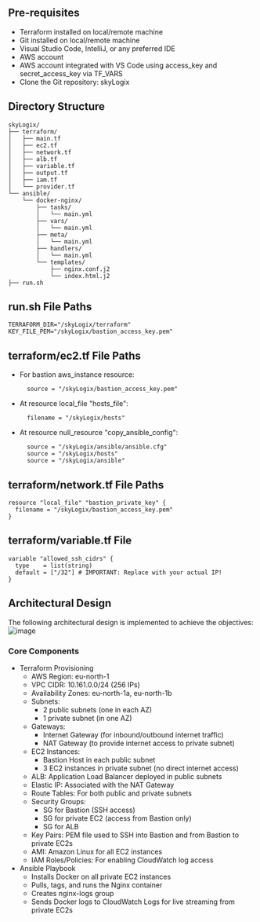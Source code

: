## Pre-requisites

* Terraform installed on local/remote machine
* Git installed on local/remote machine
* Visual Studio Code, IntelliJ, or any preferred IDE
* AWS account
* AWS account integrated with VS Code using access\_key and secret\_access\_key via TF\_VARS
* Clone the Git repository: skyLogix

## Directory Structure

    skyLogix/
    ├── terraform/
    │   ├── main.tf
    │   ├── ec2.tf
    │   ├── network.tf
    │   ├── alb.tf
    │   ├── variable.tf
    │   ├── output.tf
    │   ├── iam.tf
    │   └── provider.tf
    └── ansible/
        └── docker-nginx/
            ├── tasks/
            │   └── main.yml
            ├── vars/
            │   └── main.yml
            ├── meta/
            │   └── main.yml
            ├── handlers/
            │   └── main.yml
            └── templates/
                ├── nginx.conf.j2
                └── index.html.j2
    ├── run.sh

## run.sh File Paths

    TERRAFORM_DIR="/skyLogix/terraform"
    KEY_FILE_PEM="/skyLogix/bastion_access_key.pem"

## terraform/ec2.tf File Paths

* For bastion aws\_instance resource:

        source = "/skyLogix/bastion_access_key.pem"

* At resource local\_file "hosts\_file":

        filename = "/skyLogix/hosts"

* At resource null\_resource "copy\_ansible\_config":

        source = "/skyLogix/ansible/ansible.cfg"
        source = "/skyLogix/hosts"
        source = "/skyLogix/ansible"

## terraform/network.tf File Paths

    resource "local_file" "bastion_private_key" {
      filename = "/skyLogix/bastion_access_key.pem"
    }

## terraform/variable.tf File

    variable "allowed_ssh_cidrs" {
      type    = list(string)
      default = ["/32"] # IMPORTANT: Replace with your actual IP!
    }

## Architectural Design

The following architectural design is implemented to achieve the objectives:
![image](https://github.com/user-attachments/assets/e1225f0a-679b-49f3-8012-d4fdc79cd995)


### Core Components

* Terraform Provisioning
    * AWS Region: eu-north-1
    * VPC CIDR: 10.161.0.0/24 (256 IPs)
    * Availability Zones: eu-north-1a, eu-north-1b
    * Subnets:
        * 2 public subnets (one in each AZ)
        * 1 private subnet (in one AZ)
    * Gateways:
        * Internet Gateway (for inbound/outbound internet traffic)
        * NAT Gateway (to provide internet access to private subnet)
    * EC2 Instances:
        * Bastion Host in each public subnet
        * 3 EC2 instances in private subnet (no direct internet access)
    * ALB: Application Load Balancer deployed in public subnets
    * Elastic IP: Associated with the NAT Gateway
    * Route Tables: For both public and private subnets
    * Security Groups:
        * SG for Bastion (SSH access)
        * SG for private EC2 (access from Bastion only)
        * SG for ALB
    * Key Pairs: PEM file used to SSH into Bastion and from Bastion to private EC2s
    * AMI: Amazon Linux for all EC2 instances
    * IAM Roles/Policies: For enabling CloudWatch log access
* Ansible Playbook
    * Installs Docker on all private EC2 instances
    * Pulls, tags, and runs the Nginx container
    * Creates nginx-logs group
    * Sends Docker logs to CloudWatch Logs for live streaming from private EC2s
